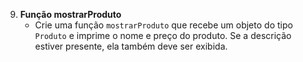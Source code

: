 9. **Função mostrarProduto**
   - Crie uma função `mostrarProduto` que recebe um objeto do tipo `Produto` e imprime o nome e preço do produto. Se a descrição estiver presente, ela também deve ser exibida.
